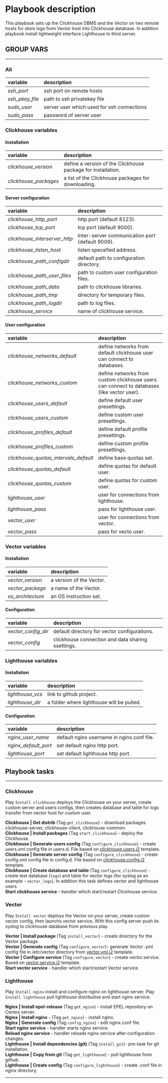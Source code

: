 # Playbook description

This playbook sets up the Clickhouse DBMS and the Vector on two remote hosts for store logs from Vector host into Clickhouse database.
In addition playbook install lightweight interface Lighthouse to third server.

## GROUP VARS

___

### All

| variable | description |
|:---|:---|
| _ssh_port_ | ssh port on remote hosts |
| _ssh_pkey_file_ | path to ssh privatekey file |
| _sudo_user_ | server user which used for ssh connections |
| _sudo_pass_ | password of server user |

### Clickhouse variables

#### __Installation__

| variable | description |
|:---|:---|
| _clickhouse_version_ | define a version of the Clickhouse package for installation.|
| _clickhouse_packages_ | a list of the Clickhouse packages for downloading. |

#### __Server configuration__

| variable | description |
|:---|:---|
| _clickhouse_http_port_ | http port (default 8123). |
| _clickhouse_tcp_port_ | tcp port (default 9000). |
| _clickhouse_interserver_http_ | Inter-server communication port (default 9009). |
| _clickhouse_listen_host_ | listen specefied address. |
| _clickhouse_path_configdir_ | default path to configuration directory. |
| _clickhouse_path_user_files_ | path to custom user configuration files. |
| _clickhouse_path_data_ | path to clickhouse libraries. |
| _clickhouse_path_tmp_ | directory for temporary files. |
| _clickhouse_path_logdir_ | path to log files. |
| _clickhouse_service_ | name of clickhouse service. |

#### __User configuration__

| variable | description |
|:---|:---|
| _clickhouse_networks_default_ | define networks from default clickhouse user can connect to databases. |
| _clickhouse_networks_custom_ | define networks from custom clickhouse users can connect to databases (like vector user). |
| _clickhouse_users_default_ | define default user presettings. |
| _clickhouse_users_custom_ | define custom user presettings. |
| _clickhouse_profiles_default_ | define default profile presettings. |
| _clickhouse_profiles_custom_ | define custom profile presettings. |
| _clickhouse_quotas_intervals_default_ | define base quotas set. |
| _clickhouse_quotas_default_ | define quotas for default user. |
| _clickhouse_quotas_custom_ | define quotas for custom user. |
| _lighthouse_user_ | user for connections from lighthouse. |
| _lighthouse_pass_ | pass for lighthouse user. |
| _vector_user_ | user for connections from vector. |
| _vector_pass_ | pass for vecto user. |

### Vector variables

#### __Installation__

| variable | description |
|:---|:---|
| _vector_version_ | a version of the Vector. |
| _vector_package_ | a name of the Vector. |
| _os_architecture_ | an OS instruction set. |

#### __Configuration__

| variable | description |
|:---|:---|
| _vector_config_dir_ | default directory for vector configurations. |
| _vector_config_ | clickhouse connection and data sharing ssettings. |

### Lighthouse variables

#### __Installation__

| variable | description |
|:---|:---|
| _lighthouse_vcs_ | link to github project. |
| _lighthouse_dir_ | a folder where lighthouse will be pulled. |

#### __Configuration__

| variable | description |
|:---|:---|
| _nginx_user_name_ | default nginx username in nginx.conf file.|
| _nginx_default_port_ | set default nginx http port. |
| _lighthouse_port_ | set default lighthouse http port.|

## Playbook tasks

___

### Clickhouse

Play `Install clickhouse` deploys the Clickhouse on your server, create custom server and users configs, then creates database and table for logs transfer from vector host for custom user.

__Clickhouse | Get distrib__ (Tag `get_clickhouse`) - download packages clickhouse-server, clickhouse-client, clickhouse-common.\
__Clickhouse | Install packages__ (Tag `start_clickhouse`) - deploy the Clickhouse.\
__Clickhouse | Generate users config__ (Tag `configure_clickhouse`) - create users.xml config file in users.d. File based on [clickhouse.users.j2](templates/clickhouse.users.j2) template.\
__Clickhouse | Generate server config__ (Tag `configure_clickhouse`) - create config.xml config file in config.d. File based on [clickhouse.config.j2](templates/clickhouse.config.j2) template.\
__Clickhouse | Create database and table__ (Tag `configure_clickhouse`) - create test database (`logs`) and table for vector logs (for syslog as an example - `vector_logs`). In addition this task defines vector and lighthouse users.\
__Start clickhouse service__ - handler which start/restart Clickhouse service.

### Vector

Play `Install vector` deploys the Vector on your server, create custom vector config,  then launchs vector service. With this config server push its syslog to clickhouse database from previous play.

__Vector | Install package__ (Tag `install_vector`) - create directory for the Vector package.\
__Vector | Generate config__ (Tag `configure_vector`)- generate Vector .yml config file in /etc/vector directory from [vector.yml.j2](templates/vector.yml.j2) template.\
__Vector | Configure service__ (Tag `configure_vector`) - create vector.service. Based on [vector.service.j2](templates/vector.service.j2) template.\
__Start vector service__ - handler which start/restart Vector service.

### Lighthouse

Play `Install nginx` install and configure nginx on lighthouse server. Play `Install lighthouse` pull lighthouse distributive and start nginx service.

__Nginx | Install epel-release__ (Tag `get_nginx`) - install EPEL repository on Centos server.\
__Nginx | Install nginx__ - (Tag `get_nginx`) - install nginx.\
__Nginx | Generate config__ (Tag `config_nginx`) - edit nginx.conf file.\
__Start nginx service__ - handler starts nginx service.\
__Reload nginx service__ - handler reloads nginx service after configuration changes.\
__Lighthouse | Install dependencies (git)__ (Tag `install_git`)- pre-task for git installation.\
__Lighthouse | Copy from git__ (Tag `get_lighthouse`) - pull lighthouse from github.\
__Lighthouse | Create config__ (Tag `configure_lighthouse`) - create .conf file in nginx directory.

___
